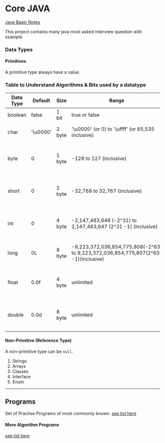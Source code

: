 # Core JAVA

[Java Basic Notes](Basic.md)

This project contains many java most asked interview question with example

### Data Types
#### Primitives
A primitive type always have a value.

### Table to Understand Algorithms & Bits used by a datatype
Data Type | Default     | Size      | Range         | Algorithm
--------- | -------     | ----      | -----         | ---------
boolean   | false       | 1 bit     | true or false | simple flags
char      | '\u0000'    | 2 byte    | '\u0000' (or 0) to '\uffff' (or 65,535 inclusive) | single 16-bit Unicode character
byte      | 0           | 1 byte    | -128 to 127 (inclusive) | 8-bit signed two's complement integer
short     | 0           | 2 byte    | -32,768 to 32,767 (inclusive) | 16-bit signed two's complement integer
int       | 0           | 4 byte    | -2,147,483,648 (-2^31) to 2,147,483,647 (2^31 -1) (inclusive) | 32-bit signed two's complement integer
long      | 0L          | 8 byte    | -9,223,372,036,854,775,808(-2^63) to 9,223,372,036,854,775,807(2^63 -1)(inclusive) | 64-bit two's complement integer
float     | 0.0f        | 4 byte    | unlimited | single-precision 32-bit IEEE 754 floating point
double    | 0.0d        | 8 byte    | unlimited | double-precision 64-bit IEEE 754 floating point

#### Non-Primitive (Reference Type)
A non-primitive type can be `null`.
1. Strings
2. Arrays
3. Classes
4. Interface
5. Enum

--------------------------

## Programs
Set of Practise Programs of most commonly known. 
[see list here](Programs.md)

#### More Algorithm Programs
[see list here](AlgoProgram.md)









